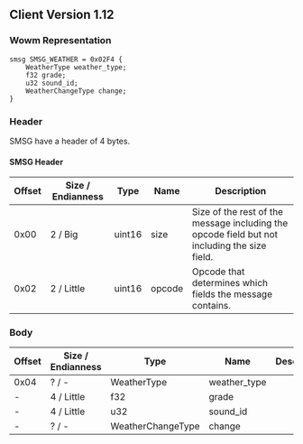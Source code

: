 ## Client Version 1.12

### Wowm Representation
```rust,ignore
smsg SMSG_WEATHER = 0x02F4 {
    WeatherType weather_type;    
    f32 grade;    
    u32 sound_id;    
    WeatherChangeType change;    
}

```
### Header
SMSG have a header of 4 bytes.

#### SMSG Header
| Offset | Size / Endianness | Type   | Name   | Description |
| ------ | ----------------- | ------ | ------ | ----------- |
| 0x00   | 2 / Big           | uint16 | size   | Size of the rest of the message including the opcode field but not including the size field.|
| 0x02   | 2 / Little        | uint16 | opcode | Opcode that determines which fields the message contains.|
### Body
| Offset | Size / Endianness | Type | Name | Description |
| ------ | ----------------- | ---- | ---- | ----------- |
| 0x04 | ? / - | WeatherType | weather_type |  |
| - | 4 / Little | f32 | grade |  |
| - | 4 / Little | u32 | sound_id |  |
| - | ? / - | WeatherChangeType | change |  |
